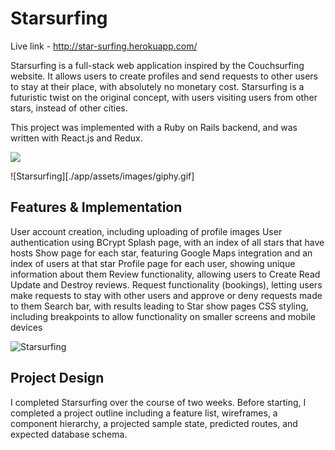 # Starsurfing

Live link - http://star-surfing.herokuapp.com/

Starsurfing is a full-stack web application inspired by the Couchsurfing website. It allows users to create profiles and send requests to other users to stay at their place, with absolutely no monetary cost. Starsurfing is a futuristic twist on the original concept, with users visiting users from other stars, instead of other cities.

This project was implemented with a Ruby on Rails backend, and was written with React.js and Redux.

<img src="https://media.giphy.com/media/xT1R9DIBJBUzfP1dQI/giphy.gif"/>

![Starsurfing][./app/assets/images/giphy.gif]

## Features & Implementation
User account creation, including uploading of profile images
User authentication using BCrypt
Splash page, with an index of all stars that have hosts
Show page for each star, featuring Google Maps integration and an index of users at that star
Profile page for each user, showing unique information about them
Review functionality, allowing users to Create Read Update and Destroy reviews.
Request functionality (bookings), letting users make requests to stay with other users and approve or deny requests made to them
Search bar, with results leading to Star show pages
CSS styling, including breakpoints to allow functionality on smaller screens and mobile devices

![Starsurfing](https://i.imgur.com/xbweDkF.png)

## Project Design
I completed Starsurfing over the course of two weeks. Before starting, I completed a project outline including a feature list, wireframes, a component hierarchy, a projected sample state, predicted routes, and expected database schema.
